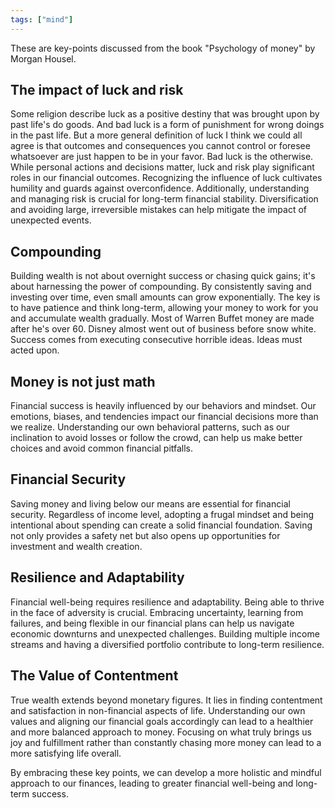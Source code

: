 ```yaml
---
tags: ["mind"]
---
```



These are key-points discussed from the book "Psychology of money" by Morgan Housel.

## The impact of luck and risk

Some religion describe luck as a positive destiny that was brought upon by past life's do goods. And bad luck is a form of punishment for wrong doings in the past life.
But a more general definition of luck I think we could all agree is that outcomes and consequences you cannot control or foresee whatsoever are just happen to be in your favor. Bad luck is the otherwise.
While personal actions and decisions matter, luck and risk play significant roles in our financial outcomes. Recognizing the influence of luck cultivates humility and guards against overconfidence. Additionally, understanding and managing risk is crucial for long-term financial stability. Diversification and avoiding large, irreversible mistakes can help mitigate the impact of unexpected events.


## Compounding
Building wealth is not about overnight success or chasing quick gains; it's about harnessing the power of compounding. By consistently saving and investing over time, even small amounts can grow exponentially. The key is to have patience and think long-term, allowing your money to work for you and accumulate wealth gradually. Most of Warren Buffet money are made after he's over 60. Disney almost went out of business before snow white. Success comes from executing consecutive horrible ideas. Ideas must acted upon. 


## Money is not just math 
Financial success is heavily influenced by our behaviors and mindset. Our emotions, biases, and tendencies impact our financial decisions more than we realize. Understanding our own behavioral patterns, such as our inclination to avoid losses or follow the crowd, can help us make better choices and avoid common financial pitfalls.


## Financial Security
Saving money and living below our means are essential for financial security. Regardless of income level, adopting a frugal mindset and being intentional about spending can create a solid financial foundation. Saving not only provides a safety net but also opens up opportunities for investment and wealth creation.


## Resilience and Adaptability
Financial well-being requires resilience and adaptability. Being able to thrive in the face of adversity is crucial. Embracing uncertainty, learning from failures, and being flexible in our financial plans can help us navigate economic downturns and unexpected challenges. Building multiple income streams and having a diversified portfolio contribute to long-term resilience.


## The Value of Contentment
True wealth extends beyond monetary figures. It lies in finding contentment and satisfaction in non-financial aspects of life. Understanding our own values and aligning our financial goals accordingly can lead to a healthier and more balanced approach to money. Focusing on what truly brings us joy and fulfillment rather than constantly chasing more money can lead to a more satisfying life overall.


By embracing these key points, we can develop a more holistic and mindful approach to our finances, leading to greater financial well-being and long-term success.

